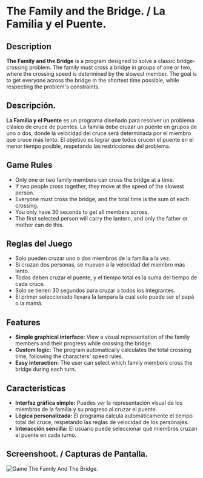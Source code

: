 # The Family and the Bridge. / La Familia y el Puente.

## Description

**The Family and the Bridge** is a program designed to solve a classic bridge-crossing problem. The family must cross a bridge in groups of one or two, where the crossing speed is determined by the slowest member. The goal is to get everyone across the bridge in the shortest time possible, while respecting the problem's constraints.

## Descripción.

**La Familia y el Puente** es un programa diseñado para resolver un problema clásico de cruce de puentes. La familia debe cruzar un puente en grupos de uno o dos, donde la velocidad del cruce será determinada por el miembro que cruce más lento. El objetivo es lograr que todos crucen el puente en el menor tiempo posible, respetando las restricciones del problema.

## Game Rules

- Only one or two family members can cross the bridge at a time.
- If two people cross together, they move at the speed of the slowest person.
- Everyone must cross the bridge, and the total time is the sum of each crossing.
- You only have 30 seconds to get all members across.
- The first selected person will carry the lantern, and only the father or mother can do this.


## Reglas del Juego

- Solo pueden cruzar uno o dos miembros de la familia a la vez.
- Si cruzan dos personas, se mueven a la velocidad del miembro más lento.
- Todos deben cruzar el puente, y el tiempo total es la suma del tiempo de cada cruce.
- Solo se tienen 30 segundos para cruzar a todos los integrantes.
- El primer seleccionado llevara la lampara la cual solo puede ser el papá o la mamá.

## Features

- **Simple graphical interface:** View a visual representation of the family members and their progress while crossing the bridge.
- **Custom logic:** The program automatically calculates the total crossing time, following the characters’ speed rules.
- **Easy interaction:** The user can select which family members cross the bridge during each turn.

## Características

- **Interfaz gráfica simple:** Puedes ver la representación visual de los miembros de la familia y su progreso al cruzar el puente.
- **Lógica personalizada:** El programa calcula automáticamente el tiempo total del cruce, respetando las reglas de velocidad de los personajes.
- **Interacción sencilla:** El usuario puede seleccionar qué miembros cruzan el puente en cada turno.

##  Screenshoot. / Capturas de Pantalla.

<div style="display: flex; align-items: center; margin-top:10px;">
    <img src="/imagenes/Screenshot_app.pngs" alt="Game The Family And The Bridge.">
</div>